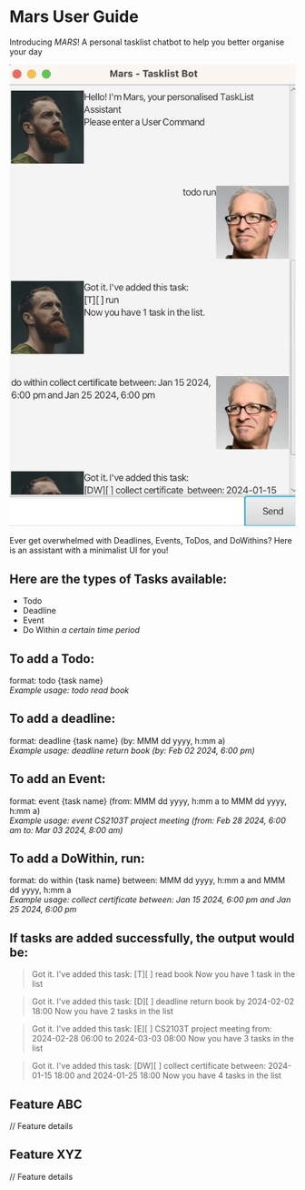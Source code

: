# Mars User Guide

Introducing *MARS*! A personal tasklist chatbot to help you better organise your day

![UI Image](../src/main/docs/Ui.png)

Ever get overwhelmed with Deadlines, Events, ToDos, and DoWithins? Here is an assistant with a minimalist UI for you!

## Here are the types of Tasks available:
* Todo
* Deadline
* Event
* Do Within *a certain time period*

## To add a Todo:
format: todo {task name}  
*Example usage: todo read book*

## To add a deadline:
format: deadline {task name} (by: MMM dd yyyy, h:mm a)  
*Example usage: deadline return book (by: Feb 02 2024, 6:00 pm)*

## To add an Event:
format: event {task name} (from: MMM dd yyyy, h:mm a to MMM dd yyyy, h:mm a)  
*Example usage: event CS2103T project meeting (from: Feb 28 2024, 6:00 am to: Mar 03 2024, 8:00 am)*

## To add a DoWithin, run:
format: do within {task name} between: MMM dd yyyy, h:mm a and MMM dd yyyy, h:mm a  
*Example usage: collect certificate between: Jan 15 2024, 6:00 pm and Jan 25 2024, 6:00 pm*

## If tasks are added successfully, the output would be:

> Got it. I've added this task:
> [T][ ] read book
> Now you have 1 task in the list

> Got it. I've added this task:
> [D][ ] deadline return book by 2024-02-02 18:00
> Now you have 2 tasks in the list

> Got it. I've added this task:
> [E][ ] CS2103T project meeting from: 2024-02-28 06:00 to 2024-03-03 08:00
> Now you have 3 tasks in the list

> Got it. I've added this task:
> [DW][ ] collect certificate between: 2024-01-15 18:00 and 2024-01-25 18:00
> Now you have 4 tasks in the list

## Feature ABC

// Feature details


## Feature XYZ

// Feature details
